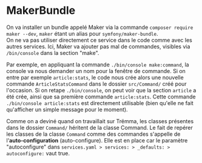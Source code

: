 # MakerBundle

On va installer un bundle appelé Maker via la commande `composer require maker --dev`, `maker` étant un alias pour 
`symfony/maker-bundle`.  
On ne va pas utiliser directement ce service dans le code comme avec les autres services. Ici, Maker va ajouter 
pas mal de commandes, visibles via `/bin/console` dans la section "make".  

Par exemple, en appliquant la commande `./bin/console make:command`, la console va nous demander un nom pour la 
fenêtre de commande. Si on entre par exemple `article:stats`, le code nous crée alors une nouvelle commande 
`ArticleStatsCommand` dans le dossier `src/Command/` créé pour l'occasion.
Si on retape `./bin/console`, on peut voir que la section `article` a été crée, ainsi que sa première commande 
`article:stats`. Cette commande `./bin/console article:stats` est directement utilisable (bien qu'elle ne fait qu'afficher 
un simple message pour le moment).  

Comme on a deviné quand on travaillait sur Trëmma, les classes présentes dans le dossier `Command/` héritent de la classe 
Command. Le fait de repérer les classes de la classe `Command` comme des commandes s'appelle de l'**auto-configuration**
(auto-configure). Elle est en place car le paramètre "autoconfigure" dans `services.yaml > services: > _defaults: > autoconfigure:`
vaut true.  

